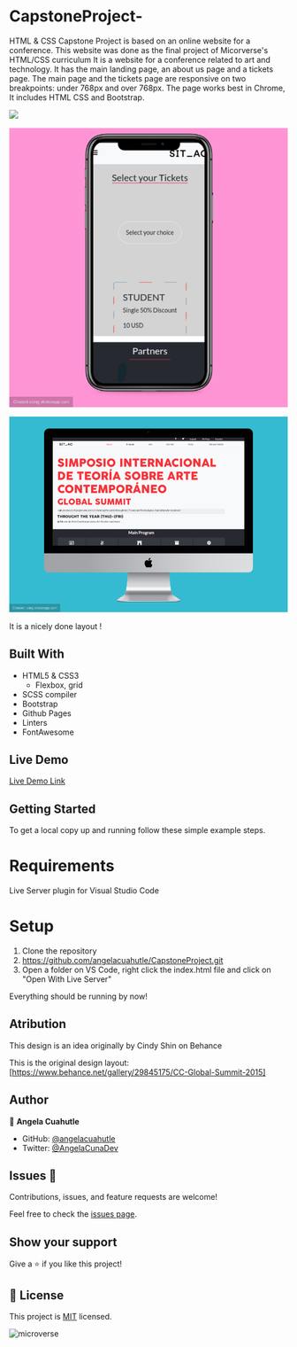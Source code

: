 # CapstoneProject-

HTML &amp; CSS Capstone Project is based on an online website for a conference. This website was done as the final project of Micorverse's HTML/CSS curriculum
It is a website for a conference related to art and technology. It has the main landing page, an about us page and a tickets page.
The main page and the tickets page are responsive on two breakpoints: under 768px and over 768px. The page works best in Chrome, It includes HTML CSS and Bootstrap.

![](https://img.shields.io/badge/Microverse-blueviolet)


![screenshot](./assets/toma2.png)


![screenshot](./assets/toma1.png)


It is a nicely done layout !

## Built With

- HTML5 & CSS3
    - Flexbox, grid
- SCSS compiler
- Bootstrap
- Github Pages
- Linters
- FontAwesome

## Live Demo

[Live Demo Link](https://raw.githack.com/user/repo/branch/file)


## Getting Started

To get a local copy up and running follow these simple example steps.

# Requirements

Live Server plugin for Visual Studio Code

# Setup

1. Clone the repository
2. https://github.com/angelacuahutle/CapstoneProject.git
3. Open a folder on VS Code, right click the index.html file and click on "Open With Live Server"

Everything should be running by now!

## Atribution 

This design is an idea originally by Cindy Shin on Behance

This is the original design layout: [https://www.behance.net/gallery/29845175/CC-Global-Summit-2015]


## Author

👤 **Angela Cuahutle**

- GitHub: [@angelacuahutle](https://github.com/angelacuahutle)
- Twitter: [@AngelaCunaDev](https://twitter.com/AngelaCunaDev)

## Issues 🤝 

Contributions, issues, and feature requests are welcome!

Feel free to check the [issues page](https://github.com/angelacuahutle/CapstoneProject/issues).

## Show your support

Give a ⭐️ if you like this project!

## 📝 License

This project is [MIT](./LICENSE) licensed.

![microverse](https://img.shields.io/badge/Microverse-blueviolet)
